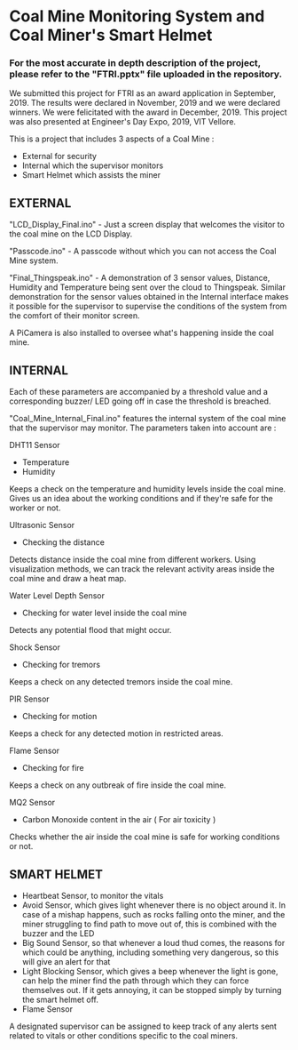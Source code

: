 # Coal Mine Monitoring System and Coal Miner's Smart Helmet

### For the most accurate in depth description of the project, please refer to the "FTRI.pptx" file uploaded in the repository.

We submitted this project for FTRI as an award application in September, 2019. The results were declared in November, 2019 and we were declared winners. We were felicitated with the award in December, 2019.
This project was also presented at Engineer's Day Expo, 2019, VIT Vellore.

This is a project that includes 3 aspects of a Coal Mine : 

- External for security
- Internal which the supervisor monitors
- Smart Helmet which assists the miner


## EXTERNAL


"LCD_Display_Final.ino" - Just a screen display that welcomes the visitor to the coal mine on the LCD Display.

"Passcode.ino" - A passcode without which you can not access the Coal Mine system.

"Final_Thingspeak.ino" - A demonstration of 3 sensor values, Distance, Humidity and Temperature being sent over the cloud to Thingspeak.
Similar demonstration for the sensor values obtained in the Internal interface makes it possible for the supervisor to supervise the conditions of the system from the comfort of their monitor screen.

A PiCamera is also installed to oversee what's happening inside the coal mine.


## INTERNAL

Each of these parameters are accompanied by a threshold value and a corresponding buzzer/ LED going off in case the threshold is breached.

"Coal_Mine_Internal_Final.ino" features the internal system of the coal mine that the supervisor may monitor. The parameters taken into account are : 

DHT11 Sensor
- Temperature
- Humidity

Keeps a check on the temperature and humidity levels inside the coal mine.
Gives us an idea about the working conditions and if they're safe for the worker or not.

Ultrasonic Sensor
- Checking the distance

Detects distance inside the coal mine from different workers.
Using visualization methods, we can track the relevant activity areas inside the coal mine and draw a heat map.

Water Level Depth Sensor
- Checking for water level inside the coal mine

Detects any potential flood that might occur.

Shock Sensor
- Checking for tremors

Keeps a check on any detected tremors inside the coal mine.

PIR Sensor
- Checking for motion

Keeps a check for any detected motion in restricted areas.

Flame Sensor
- Checking for fire

Keeps a check on any outbreak of fire inside the coal mine.

MQ2 Sensor
- Carbon Monoxide content in the air ( For air toxicity ) 

Checks whether the air inside the coal mine is safe for working conditions or not.


## SMART HELMET

- Heartbeat Sensor, to monitor the vitals
- Avoid Sensor, which gives light whenever there is no object around it. In case of a mishap happens, such as rocks falling onto the miner, and the miner struggling to find path to move out of, this is combined with the buzzer and the LED 
- Big Sound Sensor, so that whenever a loud thud comes, the reasons for which could be anything, including something very dangerous, so this will give an alert for that
- Light Blocking Sensor, which gives a beep whenever the light is gone, can help the miner find the path through which they can force themselves out. If it gets annoying, it can be stopped simply by turning the smart helmet off.
- Flame Sensor

A designated supervisor can be assigned to keep track of any alerts sent related to vitals or other conditions specific to the coal miners.
